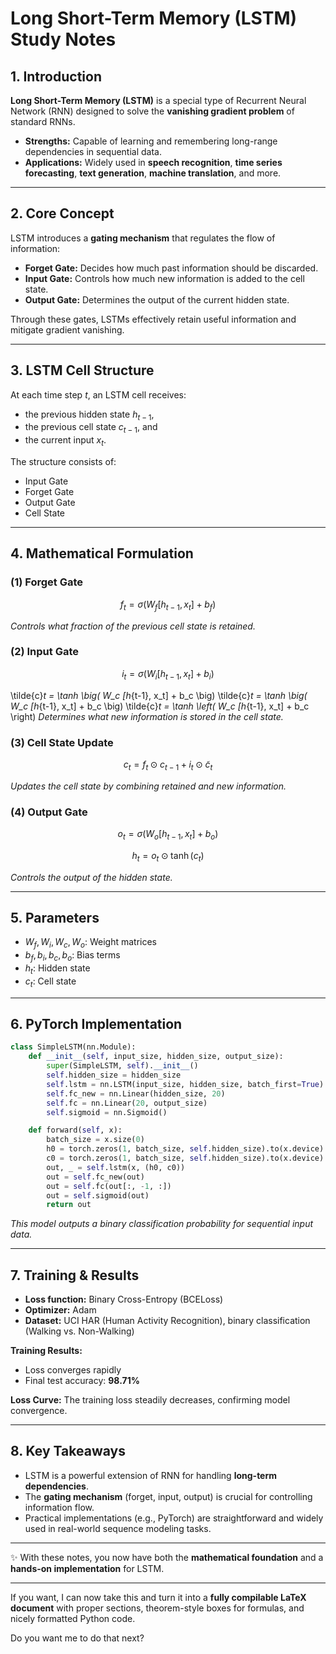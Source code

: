 # Long Short-Term Memory (LSTM) Study Notes

## 1. Introduction

**Long Short-Term Memory (LSTM)** is a special type of Recurrent Neural Network (RNN) designed to solve the **vanishing gradient problem** of standard RNNs.

* **Strengths:** Capable of learning and remembering long-range dependencies in sequential data.
* **Applications:** Widely used in **speech recognition**, **time series forecasting**, **text generation**, **machine translation**, and more.

---

## 2. Core Concept

LSTM introduces a **gating mechanism** that regulates the flow of information:

* **Forget Gate:** Decides how much past information should be discarded.
* **Input Gate:** Controls how much new information is added to the cell state.
* **Output Gate:** Determines the output of the current hidden state.

Through these gates, LSTMs effectively retain useful information and mitigate gradient vanishing.

---

## 3. LSTM Cell Structure

At each time step $t$, an LSTM cell receives:

* the previous hidden state $h_{t-1}$,
* the previous cell state $c_{t-1}$, and
* the current input $x_t$.

The structure consists of:

* Input Gate
* Forget Gate
* Output Gate
* Cell State

---

## 4. Mathematical Formulation

### (1) Forget Gate

$$
f_t = \sigma \big( W_f [h_{t-1}, x_t] + b_f \big)
$$

*Controls what fraction of the previous cell state is retained.*

### (2) Input Gate

$$
i_t = \sigma \big( W_i [h_{t-1}, x_t] + b_i \big)
$$

\tilde{c}_t = \tanh \big( W_c [h_{t-1}, x_t] + b_c \big)
\tilde{c}_t = \tanh \big( W_c [h_{t-1}, x_t] + b_c \big)
\tilde{c}_t = \tanh \left( W_c [h_{t-1}, x_t] + b_c \right)
*Determines what new information is stored in the cell state.*

### (3) Cell State Update

$$
c_t = f_t \odot c_{t-1} + i_t \odot \tilde{c}_t
$$

*Updates the cell state by combining retained and new information.*

### (4) Output Gate

$$
o_t = \sigma \big( W_o [h_{t-1}, x_t] + b_o \big)
$$

$$
h_t = o_t \odot \tanh(c_t)
$$

*Controls the output of the hidden state.*

---

## 5. Parameters

* $W_f, W_i, W_c, W_o$: Weight matrices
* $b_f, b_i, b_c, b_o$: Bias terms
* $h_t$: Hidden state
* $c_t$: Cell state

---

## 6. PyTorch Implementation

```python
class SimpleLSTM(nn.Module):
    def __init__(self, input_size, hidden_size, output_size):
        super(SimpleLSTM, self).__init__()
        self.hidden_size = hidden_size
        self.lstm = nn.LSTM(input_size, hidden_size, batch_first=True)
        self.fc_new = nn.Linear(hidden_size, 20)
        self.fc = nn.Linear(20, output_size)
        self.sigmoid = nn.Sigmoid()

    def forward(self, x):
        batch_size = x.size(0)
        h0 = torch.zeros(1, batch_size, self.hidden_size).to(x.device)
        c0 = torch.zeros(1, batch_size, self.hidden_size).to(x.device)
        out, _ = self.lstm(x, (h0, c0))
        out = self.fc_new(out)
        out = self.fc(out[:, -1, :])
        out = self.sigmoid(out)
        return out
```

*This model outputs a binary classification probability for sequential input data.*

---

## 7. Training & Results

* **Loss function:** Binary Cross-Entropy (BCELoss)
* **Optimizer:** Adam
* **Dataset:** UCI HAR (Human Activity Recognition), binary classification (Walking vs. Non-Walking)

**Training Results:**

* Loss converges rapidly
* Final test accuracy: **98.71%**

**Loss Curve:**
The training loss steadily decreases, confirming model convergence.

---

## 8. Key Takeaways

* LSTM is a powerful extension of RNN for handling **long-term dependencies**.
* The **gating mechanism** (forget, input, output) is crucial for controlling information flow.
* Practical implementations (e.g., PyTorch) are straightforward and widely used in real-world sequence modeling tasks.

---

✨ With these notes, you now have both the **mathematical foundation** and a **hands-on implementation** for LSTM.

---

If you want, I can now take this and turn it into a **fully compilable LaTeX document** with proper sections, theorem-style boxes for formulas, and nicely formatted Python code.

Do you want me to do that next?




